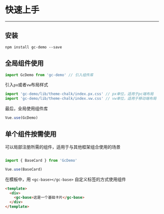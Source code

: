 # 快速上手
<!-- {.md} -->

----
<!-- {.md} -->

## 安装
<!-- {.md} -->

```
npm install gc-demo --save
```
<!-- {.md} -->

## 全局组件使用
<!-- {.md} -->

```js
import GcDemo from 'gc-demo' // 引入组件库
```
<!-- {.md} -->

引入<!-- {.md} -->`px`或者`vw`布局样式

```js
import 'gc-demo/lib/theme-chalk/index.px.css' // px单位，适用于pc端布局
import 'gc-demo/lib/theme-chalk/index.vw.css' // vw单位，适用于移动端布局
```
最后，全局使用组件库<!-- {.md} -->
```js
Vue.use(GcDemo)
```
<!-- {.md} -->

## 单个组件按需使用
<!-- {.md} -->

可以局部注册所需的组件，适用于与其他框架组合使用的场景
<!-- {.md} -->

```js

import { BaseCard } from 'GcDemo'

Vue.use(BaseCard)

```
<!-- {.md} -->

在模板中，用<!-- {.md} --> `<gc-base></gc-base>` 自定义标签的方式使用组件

```html
<template>
  <div>
    <gc-base>这是一个基础卡片</gc-base>
  </div>
</template>
```
<!-- {.md} -->



